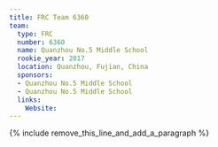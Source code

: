 ```yaml
---
title: FRC Team 6360
team:
  type: FRC
  number: 6360
  name: Quanzhou No.5 Middle School
  rookie_year: 2017
  location: Quanzhou, Fujian, China
  sponsors:
  - Quanzhou No.5 Middle School
  - Quanzhou No.5 Middle School
  links:
    Website:
---
```


{% include remove_this_line_and_add_a_paragraph %}